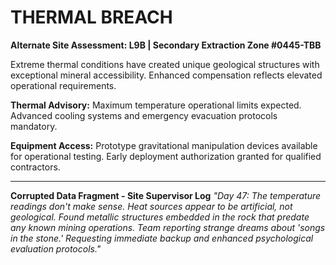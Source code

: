 # THERMAL BREACH

**Alternate Site Assessment: L9B | Secondary Extraction Zone #0445-TBB**

Extreme thermal conditions have created unique geological structures with exceptional mineral accessibility. Enhanced compensation reflects elevated operational requirements.

**Thermal Advisory:** Maximum temperature operational limits expected. Advanced cooling systems and emergency evacuation protocols mandatory.

**Equipment Access:** Prototype gravitational manipulation devices available for operational testing. Early deployment authorization granted for qualified contractors.

---

**Corrupted Data Fragment - Site Supervisor Log** _"Day 47: The temperature readings don't make sense. Heat sources appear to be artificial, not geological. Found metallic structures embedded in the rock that predate any known mining operations. Team reporting strange dreams about 'songs in the stone.' Requesting immediate backup and enhanced psychological evaluation protocols."_

